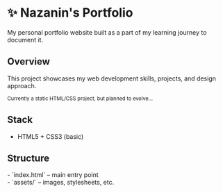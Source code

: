<h1>✨ Nazanin's Portfolio</h1>

<p>My personal portfolio website built as a part of my learning journey to document it.</p>

<h2>Overview</h2>

<p>This project showcases my web development skills, projects, and design approach.</p>

<p><small>Currently a static HTML/CSS project, but planned to evolve...</small></p>

<h2>Stack</h2>

<ul>
<li>HTML5 + CSS3 (basic)</li>
</ul>

<h2>Structure</h2>

<p>- `index.html` – main entry point </br>
- `assets/` – images, stylesheets, etc.</p>


